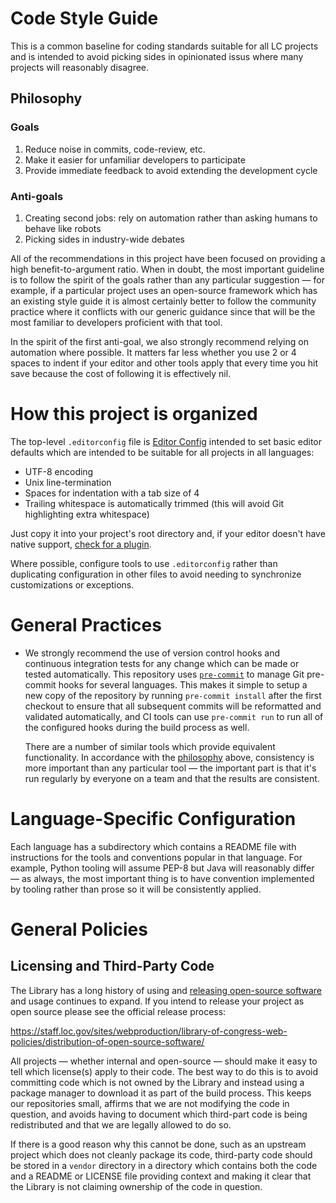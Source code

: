 # Code Style Guide

This is a common baseline for coding standards suitable for all LC projects and
is intended to avoid picking sides in opinionated issus where many projects will
reasonably disagree.

## Philosophy

### Goals

1. Reduce noise in commits, code-review, etc.
1. Make it easier for unfamiliar developers to participate
1. Provide immediate feedback to avoid extending the development cycle

### Anti-goals

1. Creating second jobs: rely on automation rather than asking humans to behave
   like robots
1. Picking sides in industry-wide debates

All of the recommendations in this project have been focused on providing a high
benefit-to-argument ratio. When in doubt, the most important guideline is to
follow the spirit of the goals rather than any particular suggestion — for
example, if a particular project uses an open-source framework which has an
existing style guide it is almost certainly better to follow the community
practice where it conflicts with our generic guidance since that will be the
most familiar to developers proficient with that tool.

In the spirit of the first anti-goal, we also strongly recommend relying on
automation where possible. It matters far less whether you use 2 or 4 spaces to
indent if your editor and other tools apply that every time you hit save because
the cost of following it is effectively nil.

# How this project is organized

The top-level `.editorconfig` file is [Editor Config](http://editorconfig.org/)
intended to set basic editor defaults which are intended to be suitable for all
projects in all languages:

-   UTF-8 encoding
-   Unix line-termination
-   Spaces for indentation with a tab size of 4
-   Trailing whitespace is automatically trimmed (this will avoid Git highlighting
    extra whitespace)

Just copy it into your project's root directory and, if your editor doesn't have
native support, [check for a plugin](http://editorconfig.org/#download).

Where possible, configure tools to use `.editorconfig` rather than duplicating
configuration in other files to avoid needing to synchronize customizations or
exceptions.

# General Practices

-   We strongly recommend the use of version control hooks and continuous
    integration tests for any change which can be made or tested automatically.
    This repository uses [`pre-commit`](https://pre-commit.com/) to manage Git
    pre-commit hooks for several languages. This makes it simple to setup a new
    copy of the repository by running `pre-commit install` after the first
    checkout to ensure that all subsequent commits will be reformatted and
    validated automatically, and CI tools can use `pre-commit run` to run all of
    the configured hooks during the build process as well.

    There are a number of similar tools which provide equivalent functionality. In
    accordance with the [philosophy](#Philosophy) above, consistency is more
    important than any particular tool — the important part is that it's run
    regularly by everyone on a team and that the results are consistent.

# Language-Specific Configuration

Each language has a subdirectory which contains a README file with instructions
for the tools and conventions popular in that language. For example, Python
tooling will assume PEP-8 but Java will reasonably differ — as always, the most
important thing is to have convention implemented by tooling rather than prose
so it will be consistently applied.

# General Policies

## Licensing and Third-Party Code

The Library has a long history of using and
[releasing open-source software](https://github.com/LibraryOfCongress)
and usage continues to expand. If you intend to release your project as open
source please see the official release process:

https://staff.loc.gov/sites/webproduction/library-of-congress-web-policies/distribution-of-open-source-software/

All projects — whether internal and open-source — should make it easy to tell
which license(s) apply to their code. The best way to do this is to avoid
committing code which is not owned by the Library and instead using a package
manager to download it as part of the build process. This keeps our repositories
small, affirms that we are not modifying the code in question, and avoids having
to document which third-part code is being redistributed and that we are legally
allowed to do so.

If there is a good reason why this cannot be done, such as an upstream project
which does not cleanly package its code, third-party code should be stored in a
`vendor` directory in a directory which contains both the code and a README or
LICENSE file providing context and making it clear that the Library is not
claiming ownership of the code in question.
